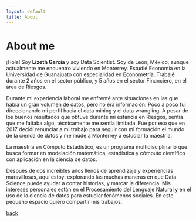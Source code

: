 ```yaml
---
layout: default
title: About
---
```


# About me

¡Hola! Soy **Lizeth García** y soy Data Scientist. Soy de León, México, aunque actualmente me encuentro viviendo en Monterrey. Estudié Economía en la Universidad de Guanajuato con especialidad en Econometría. Trabajé durante 2 años en el sector público, y 5 años en el sector Financiero, en el área de Riesgos. 

Durante mi experiencia laboral me enfrenté ante situaciones en las que había un gran volumen de datos, pero no era información. Poco a poco fui direccionando mi perfil hacia el data mining y el data wrangling. A pesar de los buenos resultados que obtuve durante mi estancia en Riesgos, sentía que me faltaba algo, técnicamente me sentía limitada. Fue por eso que en 2017 decidí renunciar a mi trabajo para seguir con mi formación el mundo de la cienda de datos y me mudé a Monterrey a estudiar la maestría.

La maestría en Cómputo Estadístico, es un programa multidisciplinario que busca formar en modelación matemática, estadística y cómputo científico con aplicación en la ciencia de datos.

Después de dos increibles años llenos de aprendizaje y experiencias maravillosas, aquí estoy: explorando las muchas maneras en que Data Science puede ayudar a contar historias, y marcar la diferencia. Mis intereses personales están en el Procesamiento del Lenguaje Natural y en el uso de la ciencia de datos para estudiar fenómenos sociales. En este pequeño espacio quiero compartir mis trabajos.


[back](./)
